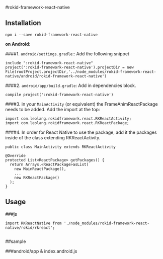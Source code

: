 #rokid-framework-react-native

## Installation

```
npm i --save rokid-framework-react-native
```

**on Android:**

####1. `android/settings.gradle`:: Add the following snippet

```
include ":rokid-framework-react-native"
project(':rokid-framework-react-native').projectDir = new File(rootProject.projectDir,'../node_modules/rokid-framework-react-native/android/rokid-framework-react-native')
```

####2. `android/app/build.gradle`: Add in dependencies block.

```
compile project(':rokid-framework-react-native')
```

####3. in your `MainActivity` (or equivalent) the FrameAnimReactPackage needs to be added. Add the import at the top:

```
import com.leolang.rokidframework.react.RKReactActivity;
import com.leolang.rokidframework.react.RKReactPackage;
```
####4. In order for React Native to use the package, add it the packages inside of the class extending RKReactActivity.
```
public class MainActivity extends RKReactActivity
```
```
@Override
protected List<ReactPackage> getPackages() {
  return Arrays.<ReactPackage>asList(
	new MainReactPackage(),
	...
	new RKReactPackage()
  );
}

```
## Usage
###js

```
import RKReactNative from './node_modules/rokid-framework-react-native/rokid/rkreact';


```





##sample
   
###android/app & index.android.js